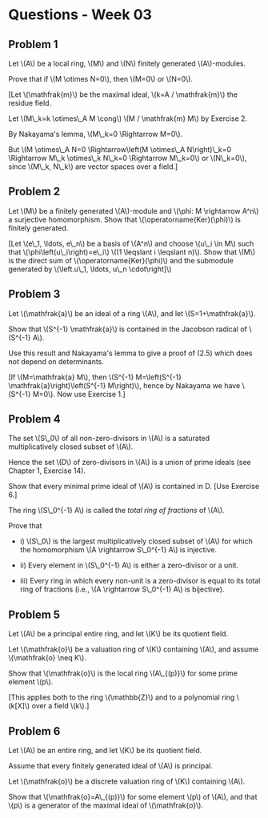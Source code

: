 # Questions - Week 03

## Problem 1

Let \\(A\\) be a local ring, \\(M\\) and \\(N\\) finitely generated \\(A\\)-modules.

Prove that if \\(M \otimes N=0\\), then \\(M=0\\) or \\(N=0\\).

[Let \\(\mathfrak{m}\\) be the maximal ideal, \\(k=A / \mathfrak{m}\\) the residue field.

Let \\(M\\_k=k \otimes\\_A M \cong\\) \\(M / \mathfrak{m} M\\) by Exercise 2.

By Nakayama's lemma, \\(M\\_k=0 \Rightarrow M=0\\).

But \\(M \otimes\\_A N=0 \Rightarrow\left(M \otimes\\_A N\right)\\_k=0 \Rightarrow M\\_k \otimes\\_k N\\_k=0 \Rightarrow M\\_k=0\\) or \\(N\\_k=0\\),
since \\(M\\_k, N\\_k\\) are vector spaces over a field.]

## Problem 2

Let \\(M\\) be a finitely generated \\(A\\)-module and \\(\phi: M \rightarrow A^n\\) a surjective homomorphism. Show that \\(\operatorname{Ker}(\phi)\\) is finitely generated.

[Let \\(e\\_1, \ldots, e\\_n\\) be a basis of \\(A^n\\) and choose \\(u\\_i \in M\\) such that \\(\phi\left(u\\_i\right)=e\\_i\\) \\((1 \leqslant i \leqslant n)\\). Show that \\(M\\) is the direct sum of \\(\operatorname{Ker}(\phi)\\) and the submodule generated by \\(\left.u\\_1, \ldots, u\\_n \cdot\right]\\)

## Problem 3

Let \\(\mathfrak{a}\\) be an ideal of a ring \\(A\\), and let \\(S=1+\mathfrak{a}\\).

Show that \\(S^{-1} \mathfrak{a}\\) is contained in the Jacobson radical of \\(S^{-1} A\\).

Use this result and Nakayama's lemma to give a proof of (2.5) which does not depend on determinants.

[If \\(M=\mathfrak{a} M\\), then \\(S^{-1} M=\left(S^{-1} \mathfrak{a}\right)\left(S^{-1} M\right)\\), hence by Nakayama we have \\(S^{-1} M=0\\). Now use Exercise 1.]

## Problem 4

The set \\(S\\_0\\) of all non-zero-divisors in \\(A\\) is a saturated multiplicatively closed subset of \\(A\\).

Hence the set \\(D\\) of zero-divisors in \\(A\\) is a union of prime ideals (see Chapter 1, Exercise 14).

Show that every minimal prime ideal of \\(A\\) is contained in D. [Use Exercise 6.]

The ring \\(S\\_0^{-1} A\\) is called the *total ring of fractions* of \\(A\\).

Prove that


* i) \\(S\\_0\\) is the largest multiplicatively closed subset of \\(A\\) for which the homomorphism \\(A \rightarrow S\\_0^{-1} A\\) is injective.

* ii) Every element in \\(S\\_0^{-1} A\\) is either a zero-divisor or a unit.

* iii) Every ring in which every non-unit is a zero-divisor is equal to its total ring of fractions (i.e., \\(A \rightarrow S\\_0^{-1} A\\) is bijective).


## Problem 5

Let \\(A\\) be a principal entire ring, and let \\(K\\) be its quotient field.

Let \\(\mathfrak{o}\\) be a valuation ring of \\(K\\) containing \\(A\\), and assume \\(\mathfrak{o} \neq K\\).

Show that \\(\mathfrak{o}\\) is the local ring \\(A\\_{(p)}\\) for some prime element \\(p\\).

[This applies both to the ring \\(\mathbb{Z}\\) and to a polynomial ring \\(k[X]\\) over a field \\(k\\).]

## Problem 6

Let \\(A\\) be an entire ring, and let \\(K\\) be its quotient field.

Assume that every finitely generated ideal of \\(A\\) is principal.

Let \\(\mathfrak{o}\\) be a discrete valuation ring of \\(K\\) containing \\(A\\).

Show that \\(\mathfrak{o}=A\\_{(p)}\\) for some element \\(p\\) of \\(A\\), and that \\(p\\) is a generator of the maximal ideal of \\(\mathfrak{o}\\).

